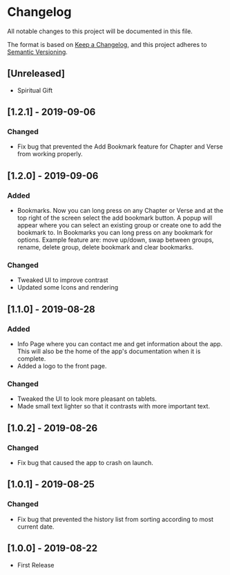 # Changelog

All notable changes to this project will be documented in this file.

The format is based on [Keep a Changelog](https://keepachangelog.com/en/1.0.0/),
and this project adheres to [Semantic Versioning](https://semver.org/spec/v2.0.0.html).

## [Unreleased]

- Spiritual Gift

## [1.2.1] - 2019-09-06

### Changed

- Fix bug that prevented the Add Bookmark feature for Chapter and Verse from working properly.

## [1.2.0] - 2019-09-06

### Added

- Bookmarks. Now you can long press on any Chapter or Verse and at the top right of the screen select the add bookmark button. A popup will appear where you can select an existing group or create one to add the bookmark to. In Bookmarks you can long press on any bookmark for options. Example feature are: move up/down, swap between groups, rename, delete group, delete bookmark and clear bookmarks.

### Changed

- Tweaked UI to improve contrast
- Updated some Icons and rendering

## [1.1.0] - 2019-08-28

### Added

- Info Page where you can contact me and get information about the app. This will also be the home of the app's documentation when it is complete.
- Added a logo to the front page.

### Changed

- Tweaked the UI to look more pleasant on tablets.
- Made small text lighter so that it contrasts with more important text.

## [1.0.2] - 2019-08-26

### Changed

- Fix bug that caused the app to crash on launch.

## [1.0.1] - 2019-08-25

### Changed

- Fix bug that prevented the history list from sorting according to most current date.

## [1.0.0] - 2019-08-22

- First Release
